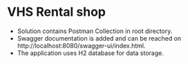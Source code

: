 # VHS Rental shop 

- Solution contains Postman Collection in root directory. 
- Swagger documentation is added and can be reached on http://localhost:8080/swagger-ui/index.html.
- The application uses H2 database for data storage.

